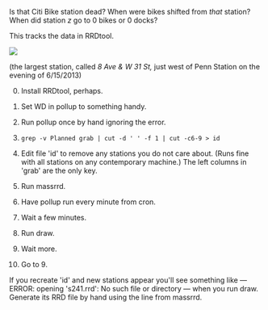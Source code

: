 Is that Citi Bike station dead? When were bikes shifted from _that_
station? When did station _z_ go to 0 bikes or 0 docks?

This tracks the data in RRDtool.

![](https://i.imgur.com/LmoeBfj.png)

(the largest station, called _8 Ave & W 31 St,_ just west of Penn
Station on the evening of 6/15/2013)

0.  Install RRDtool, perhaps.

1.  Set WD in pollup to something handy.

1.  Run pollup once by hand ignoring the error.

2.  ``` grep -v Planned grab | cut -d ' ' -f 1 | cut -c6-9 > id ```

3.  Edit file 'id' to remove any stations you
    do not care about. (Runs fine with all stations on any contemporary
    machine.) The left columns in 'grab' are the only key.

4.  Run massrrd.

5.  Have pollup run every minute from cron.

6.  Wait a few minutes.

7.  Run draw.

8.  Wait more.

9.  Go to 9.

If you recreate 'id' and new stations appear you'll see something like
— ERROR: opening 's241.rrd': No such file or directory — when you run
draw. Generate its RRD file by hand using the line from massrrd.




